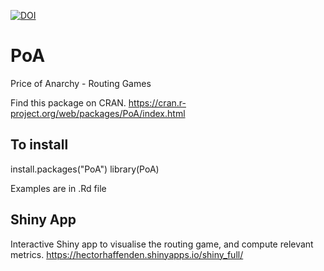 [![DOI](https://zenodo.org/badge/174256558.svg)](https://zenodo.org/badge/latestdoi/174256558)

# PoA
Price of Anarchy - Routing Games

Find this package on CRAN.
https://cran.r-project.org/web/packages/PoA/index.html


## To install

install.packages("PoA")
library(PoA)


Examples are in .Rd file


## Shiny App

Interactive Shiny app to visualise the routing game, and compute relevant metrics.
https://hectorhaffenden.shinyapps.io/shiny_full/

